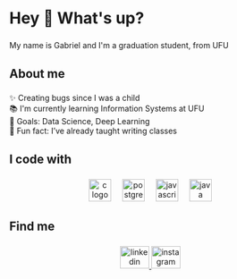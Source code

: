<h1 align="left">Hey 👋 What's up?</h1>

###

<p align="left">My name is Gabriel and I'm a graduation student, from UFU</p>

###

<h2 align="left">About me</h2>

###

<p align="left">✨ Creating bugs since I was a child<br>📚 I'm currently learning Information Systems at UFU<br>🎯 Goals: Data Science, Deep Learning<br>🎲 Fun fact: I’ve already taught writing classes</p>

###

<h2 align="left">I code with</h2>

###

<div align="center">
  <img src="https://cdn.jsdelivr.net/gh/devicons/devicon/icons/c/c-original.svg" height="40" alt="c logo"  />
  <img width="12" />
  <img src="https://cdn.jsdelivr.net/gh/devicons/devicon/icons/postgresql/postgresql-original.svg" height="40" alt="postgresql logo"  />
  <img width="12" />
  <img src="https://cdn.jsdelivr.net/gh/devicons/devicon/icons/javascript/javascript-original.svg" height="40" alt="javascript logo"  />
  <img width="12" />
  <img src="https://cdn.jsdelivr.net/gh/devicons/devicon/icons/java/java-original.svg" height="40" alt="java logo"  />
</div>

###

<h2 align="left">Find me</h2>

###

<div align="center">
  <a href="https://www.linkedin.com/in/gabriel-rodrigues-barbosa-15011a194/" target="_blank">
    <img src="https://raw.githubusercontent.com/maurodesouza/profile-readme-generator/master/src/assets/icons/social/linkedin/default.svg" width="52" height="40" alt="linkedin logo"  />
  </a>
  <a href="https://www.instagram.com/gabre.jpg" target="_blank">
    <img src="https://raw.githubusercontent.com/maurodesouza/profile-readme-generator/master/src/assets/icons/social/instagram/default.svg" width="52" height="40" alt="instagram logo"  />
  </a>
</div>

###
